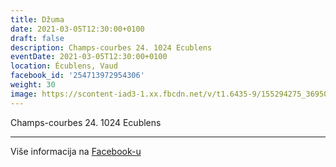 ```yaml
---
title: Džuma
date: 2021-03-05T12:30:00+0100
draft: false
description: Champs-courbes 24. 1024 Ecublens
eventDate: 2021-03-05T12:30:00+0100
location: Écublens, Vaud
facebook_id: '254713972954306'
weight: 30
image: https://scontent-iad3-1.xx.fbcdn.net/v/t1.6435-9/155294275_3695079563921169_4909597834044538694_n.jpg?_nc_cat=101&ccb=1-7&_nc_sid=9e60e4&_nc_ohc=OSrYDsyFPBgQ7kNvwEnxbyg&_nc_oc=AdlRuDt6UlWxTBrnE0Q_g-wuD0GROgBb6kc3cXSa0tQ1Vhm4oGwrNN9bbjKJ28S0a_M&_nc_zt=23&_nc_ht=scontent-iad3-1.xx&edm=ABTKTjYEAAAA&_nc_gid=y6BKEH7PRdSw8LJVpqO8fg&oh=00_AfTLhZOU-TcczXE8aZ9pneQJ8wxVUznghyh04HvjHuFoEg&oe=6895505B
---
```


Champs-courbes 24. 1024 Ecublens

---

Više informacija na [Facebook-u](https://facebook.com/events/254713972954306)